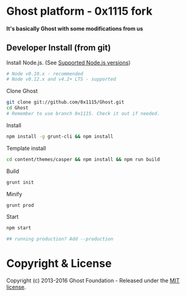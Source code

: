 # Ghost platform - 0x1115 fork
#### It's basically Ghost with some modifications from us

## Developer Install (from git)

Install Node.js. (See [Supported Node.js versions](http://support.ghost.org/supported-node-versions/))

```bash
# Node v0.10.x - recommended
# Node v0.12.x and v4.2+ LTS - supported
```

Clone Ghost

```bash
git clone git://github.com/0x1115/Ghost.git
cd Ghost
# Remember to use branch 0x1115. Check it out if needed.
```

Install

```bash
npm install -g grunt-cli && npm install
```

Template install
```bash
cd content/themes/casper && npm install && npm run build
```

Build

```bash
grunt init
```

Minify

```bash
grunt prod
```

Start

```bash
npm start

## running production? Add --production
```

# Copyright & License

Copyright (c) 2013-2016 Ghost Foundation - Released under the [MIT license](LICENSE).
